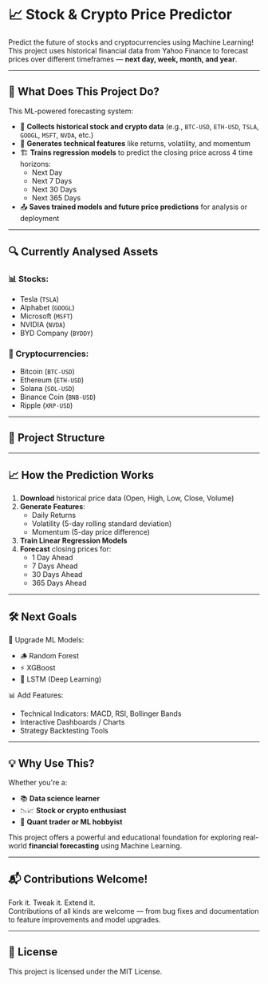 # 📈 Stock & Crypto Price Predictor

Predict the future of stocks and cryptocurrencies using Machine Learning!  
This project uses historical financial data from Yahoo Finance to forecast prices over different timeframes — **next day, week, month, and year**.

---

## 🚀 What Does This Project Do?

This ML-powered forecasting system:

- 🧠 **Collects historical stock and crypto data** (e.g., `BTC-USD`, `ETH-USD`, `TSLA`, `GOOGL`, `MSFT`, `NVDA`, etc.)
- 🔧 **Generates technical features** like returns, volatility, and momentum
- 🏗 **Trains regression models** to predict the closing price across 4 time horizons:
  - Next Day
  - Next 7 Days
  - Next 30 Days
  - Next 365 Days
- 📤 **Saves trained models and future price predictions** for analysis or deployment

---

## 🔍 Currently Analysed Assets

### 📊 Stocks:
- Tesla (`TSLA`)
- Alphabet (`GOOGL`)
- Microsoft (`MSFT`)
- NVIDIA (`NVDA`)
- BYD Company (`BYDDY`)

### 💱 Cryptocurrencies:
- Bitcoin (`BTC-USD`)
- Ethereum (`ETH-USD`)
- Solana (`SOL-USD`)
- Binance Coin (`BNB-USD`)
- Ripple (`XRP-USD`)

---

## 🧩 Project Structure


---

## 📈 How the Prediction Works

1. **Download** historical price data (Open, High, Low, Close, Volume)
2. **Generate Features**:
   - Daily Returns
   - Volatility (5-day rolling standard deviation)
   - Momentum (5-day price difference)
3. **Train Linear Regression Models**
4. **Forecast** closing prices for:
   - 1 Day Ahead
   - 7 Days Ahead
   - 30 Days Ahead
   - 365 Days Ahead

---

## 🛠 Next Goals

🔄 Upgrade ML Models:
- 🪵 Random Forest
- ⚡ XGBoost
- 🧠 LSTM (Deep Learning)

📊 Add Features:
- Technical Indicators: MACD, RSI, Bollinger Bands
- Interactive Dashboards / Charts
- Strategy Backtesting Tools

---

## 💡 Why Use This?

Whether you're a:

- 📚 **Data science learner**
- 📉📈 **Stock or crypto enthusiast**
- 🤖 **Quant trader or ML hobbyist**

This project offers a powerful and educational foundation for exploring real-world **financial forecasting** using Machine Learning.

---

## 📬 Contributions Welcome!

Fork it. Tweak it. Extend it.  
Contributions of all kinds are welcome — from bug fixes and documentation to feature improvements and model upgrades.

---

## 📄 License

This project is licensed under the MIT License.
